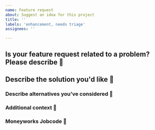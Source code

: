 ```yaml
---
name: Feature request
about: Suggest an idea for this project
title: ''
labels: 'enhancement, needs triage'
assignees: ''

---
```


<!-- NOTE: before adding something to your issue name or description, check that there does not already exist a label for it! -->

## Is your feature request related to a problem? Please describe 👀

<!-- Provide a clear and concise description of the problem or desired functionality. E.g. "omSupply does not do X", "It's frustrating when omSupply does Y". -->

## Describe the solution you'd like 🎁


### Describe alternatives you've considered 💭


### Additional context 💌

<!-- Add any other context or screenshots about the feature request here. -->

### Moneyworks Jobcode 🧰

<!-- Add the moneyworks jobcode for this change if you know what it is. -->